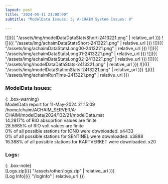 ```yaml
---
layout: post
title: "2024-05-11 21:00:00"
subtitle: "ModelData Issues: 5; A-CHAIM System Issues: 0"

---
```


![]({{ "/assets/img/modelDataDataStatsShort-2413221.png" | relative_url }})
![]({{ "/assets/img/achaimDataStatsShort-2413221.png" | relative_url }})
![]({{ "/assets/img/achaimDataStatsLong00-2413221.png" | relative_url }})
![]({{ "/assets/img/achaimDataStatsLong01-2413221.png" | relative_url }})
![]({{ "/assets/img/achaimDataStatsLong02-2413221.png" | relative_url }})
![]({{ "/assets/img/modelDataDataStats-2413221.png" | relative_url }})
![]({{ "/assets/img/modelDataStationStats-2413221.png" | relative_url }})
![]({{ "/assets/img/achaimRunTime-2413221.png" | relative_url }})


### ModelData Issues:  
  
{: .box-warning}  
 ModelData report for 11-May-2024 21:15:09   
 /home/chaim/ACHAIM_SERVER/A-CHAIM/modelData/2024/132/21/modelData.mat   
 14.2817% of RIO absoprtion values are finite   
 28.5665% of RIO volt values are finite   
 0% of all possible stations for IONO were downloaded. x4433   
 0% of all possible stations for SENTINEL were downloaded. x3888   
 16.388% of all possible stations for KARTVERKET were downloaded. x20   
  


### Logs:  
  
{: .box-note}  
[Logs.zip]({{ "/assets/other/logs.zip" | relative_url }})  
[Log Info]({{ "/logInfo" | relative_url }})  

